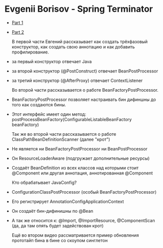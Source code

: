 # Evgenii Borisov - Spring Terminator

* [Part 1](https://www.youtube.com/watch?v=BmBr5diz8WA)

* [Part 2](https://www.youtube.com/watch?v=cou_qomYLNU&t=9s)

   В первой части Евгений рассказывает как создать трёхфазовый конструктор, как создать свою аннотацию и как добавить
профилирование.
* за первый конструктор отвечает Java
* за второй конструктор (@PostConstruct) отвечает BeanPostProcessor
* за третий конструктор (@AfterProxy) отвечает ContextListener

   Во второй части рассказывается о работе BeanFactoryPostProcessor.
* BeanFactoryPostProcessor позволяет настраивать бин дифиншны до того как создаются бины.
* Этот интерфейс имеет один метод: postProcessBeanFactory(ConfigurableListableBeanFactory beanFactory)

   Так же во второй части рассказывается о работе ClassPathBeanDefinitionScanner (далее "крот")
* Не является ни BeanFactoryPostProcessor ни BeanPostProcessor
* Он ResourceLoaderAware (подгружает дополнительные ресурсы)
* Создаёт BeanDefinition из всех классов над которыми стоит @Component или другая аннотация, аннотированная @Component

   Кто обрабатывает JavaConfig?
* ConfigurationClassPostProcessor (особый BeanFactoryPostProcessor)
* Его регистрирует AnnotationConfigApplicationContext
* Он создаёт бин-дифинишны по @Bean
* А так же относится к: @Import, @ImportResource, @ComponentScan (да, да там опять будет задействован крот)

   Ещё во втором видео рассматривается пример обновления прототайп бина в бине со скоупом синглетон